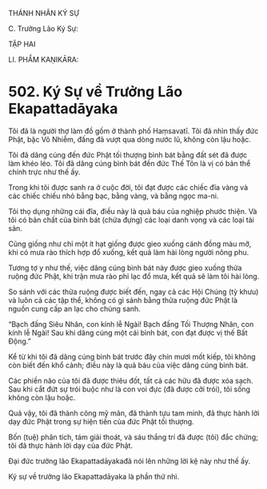 THÁNH NHÂN KÝ SỰ

C. Trưởng Lão Ký Sự:

TẬP HAI

LI. PHẨM KAṆIKĀRA:

# 502. Ký Sự về Trưởng Lão Ekapattadāyaka

Tôi đã là người thợ làm đồ gốm ở thành phố Haṃsavatī. Tôi đã nhìn thấy đức Phật, bậc Vô Nhiễm, đấng đã vượt qua dòng nước lũ, không còn lậu hoặc.

Tôi đã dâng cúng đến đức Phật tối thượng bình bát bằng đất sét đã được làm khéo léo. Tôi đã dâng cúng bình bát đến đức Thế Tôn là vị có bản thể chính trực như thế ấy.

Trong khi tôi được sanh ra ở cuộc đời, tôi đạt được các chiếc đĩa vàng và các chiếc chiếu nhỏ bằng bạc, bằng vàng, và bằng ngọc ma-ni.

Tôi thọ dụng những cái đĩa, điều này là quả báu của nghiệp phước thiện. Và tôi có bản chất của bình bát (chứa đựng) các loại danh vọng và các loại tài sản.

Cũng giống như chỉ một ít hạt giống được gieo xuống cánh đồng màu mỡ, khi có mưa rào thích hợp đổ xuống, kết quả làm hài lòng người nông phu.

Tương tợ y như thế, việc dâng cúng bình bát này được gieo xuống thửa ruộng đức Phật, khi trận mưa rào phỉ lạc đổ mưa, kết quả sẽ làm tôi hài lòng.

So sánh với các thửa ruộng được biết đến, ngay cả các Hội Chúng (tỳ khưu) và luôn cả các tập thể, không có gì sánh bằng thửa ruộng đức Phật là nguồn cung cấp an lạc cho chúng sanh.

“Bạch đấng Siêu Nhân, con kính lễ Ngài! Bạch đấng Tối Thượng Nhân, con kính lễ Ngài! Sau khi dâng cúng một cái bình bát, con đạt được vị thế Bất Động.”

Kể từ khi tôi đã dâng cúng bình bát trước đây chín mươi mốt kiếp, tôi không còn biết đến khổ cảnh; điều này là quả báu của việc dâng cúng bình bát.

Các phiền não của tôi đã được thiêu đốt, tất cả các hữu đã được xóa sạch. Sau khi cắt đứt sự trói buộc như là con voi đực (đã được cởi trói), tôi sống không còn lậu hoặc.

Quả vậy, tôi đã thành công mỹ mãn, đã thành tựu tam minh, đã thực hành lời dạy đức Phật trong sự hiện tiền của đức Phật tối thượng.

Bốn (tuệ) phân tích, tám giải thoát, và sáu thắng trí đã được (tôi) đắc chứng; tôi đã thực hành lời dạy của đức Phật.

Đại đức trưởng lão Ekapattadāyakađã nói lên những lời kệ này như thế ấy.

Ký sự về trưởng lão Ekapattadāyaka là phần thứ nhì.
